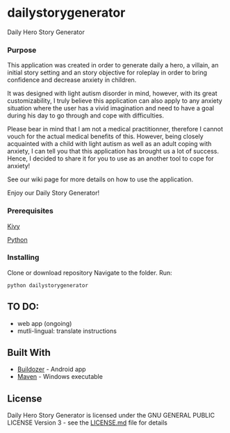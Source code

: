 # dailystorygenerator
Daily Hero Story Generator

### Purpose
This application was created in order to generate daily a hero, a villain, an initial story setting and an story objective for roleplay in order to bring confidence and decrease anxiety in children. 

It was designed with light autism disorder in mind, however, with its great customizability, I truly believe this application can also apply to any anxiety situation where the user has a vivid imagination and need to have a goal during his day to go through and cope with difficulties.

Please bear in mind that I am not a medical practitionner, therefore I cannot vouch for the actual medical benefits of this. However, being closely acquainted with a child with light autism as well as an adult coping with anxiety, I can tell you that this application has brought us a lot of success. Hence, I decided to share it for you to use as an another tool to cope for anxiety!

See our wiki page for more details on how to use the application.

Enjoy our Daily Story Generator!


### Prerequisites

[Kivy](https://kivy.org/doc/stable/installation/installation.html)

[Python](https://www.python.org/downloads/)


### Installing

Clone or download repository
Navigate to the folder.
Run:

```
python dailystorygenerator
```


## TO DO:
- web app (ongoing)
- mutli-lingual: translate instructions


## Built With

* [Buildozer](https://kivy.org/doc/stable/guide/packaging-android.html) - Android app
* [Maven](https://kivy.org/doc/stable/guide/packaging-windows.html) - Windows executable

## License

Daily Hero Story Generator is licensed under the GNU GENERAL PUBLIC LICENSE Version 3 - see the [LICENSE.md](https://github.com/devdess/teammaker/blob/master/LICENSE) file for details